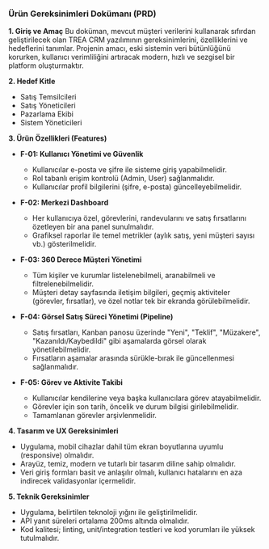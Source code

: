 ### Ürün Gereksinimleri Dokümanı (PRD)

**1. Giriş ve Amaç**
Bu doküman, mevcut müşteri verilerini kullanarak sıfırdan geliştirilecek olan TREA CRM yazılımının gereksinimlerini, özelliklerini ve hedeflerini tanımlar. Projenin amacı, eski sistemin veri bütünlüğünü korurken, kullanıcı verimliliğini artıracak modern, hızlı ve sezgisel bir platform oluşturmaktır.

**2. Hedef Kitle**
*   Satış Temsilcileri
*   Satış Yöneticileri
*   Pazarlama Ekibi
*   Sistem Yöneticileri

**3. Ürün Özellikleri (Features)**

*   **F-01: Kullanıcı Yönetimi ve Güvenlik**
    *   Kullanıcılar e-posta ve şifre ile sisteme giriş yapabilmelidir.
    *   Rol tabanlı erişim kontrolü (Admin, User) sağlanmalıdır.
    *   Kullanıcılar profil bilgilerini (şifre, e-posta) güncelleyebilmelidir.

*   **F-02: Merkezi Dashboard**
    *   Her kullanıcıya özel, görevlerini, randevularını ve satış fırsatlarını özetleyen bir ana panel sunulmalıdır.
    *   Grafiksel raporlar ile temel metrikler (aylık satış, yeni müşteri sayısı vb.) gösterilmelidir.

*   **F-03: 360 Derece Müşteri Yönetimi**
    *   Tüm kişiler ve kurumlar listelenebilmeli, aranabilmeli ve filtrelenebilmelidir.
    *   Müşteri detay sayfasında iletişim bilgileri, geçmiş aktiviteler (görevler, fırsatlar), ve özel notlar tek bir ekranda görülebilmelidir.

*   **F-04: Görsel Satış Süreci Yönetimi (Pipeline)**
    *   Satış fırsatları, Kanban panosu üzerinde "Yeni", "Teklif", "Müzakere", "Kazanıldı/Kaybedildi" gibi aşamalarda görsel olarak yönetilebilmelidir.
    *   Fırsatların aşamalar arasında sürükle-bırak ile güncellenmesi sağlanmalıdır.

*   **F-05: Görev ve Aktivite Takibi**
    *   Kullanıcılar kendilerine veya başka kullanıcılara görev atayabilmelidir.
    *   Görevler için son tarih, öncelik ve durum bilgisi girilebilmelidir.
    *   Tamamlanan görevler arşivlenmelidir.

**4. Tasarım ve UX Gereksinimleri**
*   Uygulama, mobil cihazlar dahil tüm ekran boyutlarına uyumlu (responsive) olmalıdır.
*   Arayüz, temiz, modern ve tutarlı bir tasarım diline sahip olmalıdır.
*   Veri giriş formları basit ve anlaşılır olmalı, kullanıcı hatalarını en aza indirecek validasyonlar içermelidir.

**5. Teknik Gereksinimler**
*   Uygulama, belirtilen teknoloji yığını ile geliştirilmelidir.
*   API yanıt süreleri ortalama 200ms altında olmalıdır.
*   Kod kalitesi; linting, unit/integration testleri ve kod yorumları ile yüksek tutulmalıdır.
